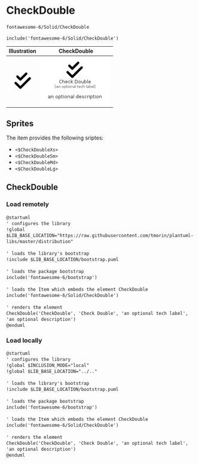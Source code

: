 # CheckDouble


```text
fontawesome-6/Solid/CheckDouble
```

```text
include('fontawesome-6/Solid/CheckDouble')
```



| Illustration | CheckDouble |
| :---: | :---: |
| ![illustration for Illustration](../../fontawesome-6/Solid/CheckDouble.png) | ![illustration for CheckDouble](../../fontawesome-6/Solid/CheckDouble.Local.png) |



## Sprites
The item provides the following sriptes:

- `<$CheckDoubleXs>`
- `<$CheckDoubleSm>`
- `<$CheckDoubleMd>`
- `<$CheckDoubleLg>`





## CheckDouble

### Load remotely
```plantuml
@startuml
' configures the library
!global $LIB_BASE_LOCATION="https://raw.githubusercontent.com/tmorin/plantuml-libs/master/distribution"

' loads the library's bootstrap
!include $LIB_BASE_LOCATION/bootstrap.puml

' loads the package bootstrap
include('fontawesome-6/bootstrap')

' loads the Item which embeds the element CheckDouble
include('fontawesome-6/Solid/CheckDouble')

' renders the element
CheckDouble('CheckDouble', 'Check Double', 'an optional tech label', 'an optional description')
@enduml
```

### Load locally
```plantuml
@startuml
' configures the library
!global $INCLUSION_MODE="local"
!global $LIB_BASE_LOCATION="../.."

' loads the library's bootstrap
!include $LIB_BASE_LOCATION/bootstrap.puml

' loads the package bootstrap
include('fontawesome-6/bootstrap')

' loads the Item which embeds the element CheckDouble
include('fontawesome-6/Solid/CheckDouble')

' renders the element
CheckDouble('CheckDouble', 'Check Double', 'an optional tech label', 'an optional description')
@enduml
```


